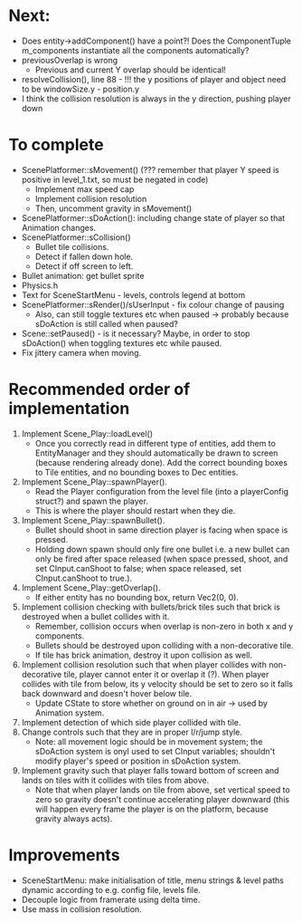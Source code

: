 # Next:
- Does entity->addComponent() have a point?! Does the ComponentTuple m_components instantiate all the components automatically?
- previousOverlap is wrong
    - Previous and current Y overlap should be identical!
- resolveCollision(), line 88 - !!! the y positions of player and object need to be windowSize.y - position.y
- I think the collision resolution is always in the y direction, pushing player down


# To complete
- ScenePlatformer::sMovement() (??? remember that player Y speed is positive in level_1.txt, so must be negated in code)
    - Implement max speed cap
    - Implement collision resolution
    - Then, uncomment gravity in sMovement()
- ScenePlatformer::sDoAction(): including change state of player so that Animation changes.
- ScenePlatformer::sCollision()
	- Bullet tile collisions.
    - Detect if fallen down hole.
    - Detect if off screen to left.
- Bullet animation: get bullet sprite
- Physics.h
- Text for SceneStartMenu - levels, controls legend at bottom
- ScenePlatformer::sRender()/sUserInput - fix colour change of pausing
    - Also, can still toggle textures etc when paused -> probably because sDoAction is still called when paused?
- Scene::setPaused() - is it necessary? Maybe, in order to stop sDoAction() when toggling textures etc while paused.
- Fix jittery camera when moving.

# Recommended order of implementation
1. Implement Scene_Play::loadLevel()
    - Once you correctly read in different type of entities, add them to EntityManager and they should automatically be drawn to screen (because rendering already done). Add the correct bounding boxes to Tile entities, and no bounding boxes to Dec entities.
2. Implement Scene_Play::spawnPlayer().
    - Read the Player configuration from the level file (into a playerConfig struct?) and spawn the player.
    - This is where the player should restart when they die.
3. Implement Scene_Play::spawnBullet().
    - Bullet should shoot in same direction player is facing when space is pressed.
    - Holding down spawn should only fire one bullet i.e. a  new bullet can only be fired after space released (when space pressed, shoot, and set CInput.canShoot to false; when space released, set CInput.canShoot to true.).
4. Implement Scene_Play::getOverlap().
    - If either entity has no bounding box, return Vec2(0, 0).
5. Implement collision checking with bullets/brick tiles such that brick is destroyed when a bullet collides with it.
    - Remember, collision occurs when overlap is non-zero in both x and y components.
    - Bullets should be destroyed upon colliding with a non-decorative tile.
    - If tile has brick animation, destroy it upon collision as well.
6. Implement collision resolution such that when player collides with non-decorative tile, player cannot enter it or overlap it (?). When player collides with tile from below, its y velocity should be set to zero so it falls back downward and doesn't hover below tile.
    - Update CState to store whether on ground on in air -> used by Animation system.
7. Implement detection of which side player collided with tile.
8. Change controls such that they are in proper l/r/jump style.
    - Note: all movement logic should be in movement system; the sDoAction system is onyl used to set CInput variables; shouldn't modify player's speed or position in sDoAction system.
9. Implement gravity such that player falls toward bottom of screen and lands on tiles with it collides with tiles from above.
    - Note that when player lands on tile from above, set vertical speed to zero so gravity doesn't continue accelerating player downward (this will happen every frame the player is on the platform, because gravity always acts).

# Improvements
- SceneStartMenu: make initialisation of title, menu strings & level paths dynamic according to e.g. config file, levels file.
- Decouple logic from framerate using delta time.
- Use mass in collision resolution.